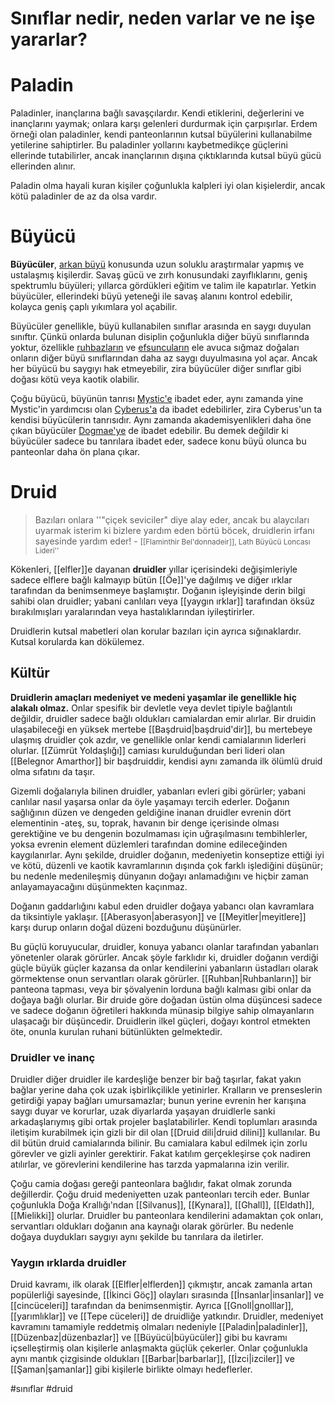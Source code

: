 # Sınıflar nedir, neden varlar ve ne işe yararlar?
# Paladin
Paladinler, inançlarına bağlı savaşçılardır. Kendi etiklerini, değerlerini ve inançlarını yaymak; onlara karşı gelenleri durdurmak için çarpışırlar. Erdem örneği olan paladinler, kendi panteonlarının kutsal büyülerini kullanabilme yetilerine sahiptirler. Bu paladinler yollarını kaybetmedikçe güçlerini ellerinde tutabilirler, ancak inançlarının dışına çıktıklarında kutsal büyü gücü ellerinden alınır.

Paladin olma hayali kuran kişiler çoğunlukla kalpleri iyi olan kişielerdir, ancak kötü paladinler de az da olsa vardır.

# Büyücü
**Büyücüler**, [arkan büyü](https://aarthalopedia.miraheze.org/wiki/B%C3%BCy%C3%BC "Büyü") konusunda uzun soluklu araştırmalar yapmış ve ustalaşmış kişilerdir. Savaş gücü ve zırh konusundaki zayıflıklarını, geniş spektrumlu büyüleri; yıllarca gördükleri eğitim ve talim ile kapatırlar. Yetkin büyücüler, ellerindeki büyü yeteneği ile savaş alanını kontrol edebilir, kolayca geniş çaplı yıkımlara yol açabilir.

Büyücüler genellikle, büyü kullanabilen sınıflar arasında en saygı duyulan sınıftır. Çünkü onlarda bulunan disiplin çoğunlukla diğer büyü sınıflarında yoktur, özellikle [ruhbazların](https://aarthalopedia.miraheze.org/w/index.php?title=Ruhbaz&action=edit&redlink=1 "Ruhbaz (sayfa mevcut değil)") ve [efsuncuların](https://aarthalopedia.miraheze.org/w/index.php?title=Efsuncu&action=edit&redlink=1 "Efsuncu (sayfa mevcut değil)") ele avuca sığmaz doğaları onların diğer büyü sınıflarından daha az saygı duyulmasına yol açar. Ancak her büyücü bu saygıyı hak etmeyebilir, zira büyücüler diğer sınıflar gibi doğası kötü veya kaotik olabilir.

Çoğu büyücü, büyünün tanrısı [Mystic'e](https://aarthalopedia.miraheze.org/wiki/Mystic "Mystic") ibadet eder, aynı zamanda yine Mystic'in yardımcısı olan [Cyberus'a](https://aarthalopedia.miraheze.org/w/index.php?title=Cyberus&action=edit&redlink=1 "Cyberus (sayfa mevcut değil)") da ibadet edebilirler, zira Cyberus'un ta kendisi büyücülerin tanrısıdır. Aynı zamanda akademisyenlikleri daha öne çıkan büyücüler [Dogmae'ye](https://aarthalopedia.miraheze.org/w/index.php?title=Dogmae&action=edit&redlink=1 "Dogmae (sayfa mevcut değil)") de ibadet edebilir. Bu demek değildir ki büyücüler sadece bu tanrılara ibadet eder, sadece konu büyü olunca bu panteonlar daha ön plana çıkar.

# Druid
> Bazıları onlara ''"çiçek seviciler" diye alay eder, ancak bu alaycıları uyarmak isterim ki bizlere yardım eden börtü böcek, druidlerin irfanı sayesinde yardım eder!
\- <small>[[Flaminthir Bel'donnadeir]], Lath Büyücü Loncası Lideri''</small>

Kökenleri, [[elfler]]e dayanan **druidler** yıllar içerisindeki değişimleriyle sadece elflere bağlı kalmayıp bütün [[Öe]]'ye dağılmış ve diğer ırklar tarafından da benimsenmeye başlamıştır. Doğanın işleyişinde derin bilgi sahibi olan druidler; yabani canlıları veya [[yaygın ırklar]] tarafından öksüz bırakılmışları yaralarından veya hastalıklarından iyileştirirler.

Druidlerin kutsal mabetleri olan korular bazıları için ayrıca sığınaklardır. Kutsal korularda kan dökülemez.
## Kültür
**Druidlerin amaçları medeniyet ve medeni yaşamlar ile genellikle hiç alakalı olmaz.** Onlar spesifik bir devletle veya devlet tipiyle bağlantılı değildir, druidler sadece bağlı oldukları camialardan emir alırlar. Bir druidin ulaşabileceği en yüksek mertebe [[Başdruid|başdruid'dir]], bu mertebeye ulaşmış druidler çok azdır, ve genellikle onlar kendi camialarının liderleri olurlar. [[Zümrüt Yoldaşlığı]] camiası kurulduğundan beri lideri olan [[Belegnor Amarthor]] bir başdruiddir, kendisi aynı zamanda ilk ölümlü druid olma sıfatını da taşır. 

Gizemli doğalarıyla bilinen druidler, yabanları evleri gibi görürler; yabani canlılar nasıl yaşarsa onlar da öyle yaşamayı tercih ederler. Doğanın sağlığının düzen ve dengeden geldiğine inanan druidler evrenin dört elementinin -ateş, su, toprak, havanın bir denge içerisinde olması gerektiğine ve bu dengenin bozulmaması için uğraşılmasını tembihlerler, yoksa evrenin element düzlemleri tarafından domine edileceğinden kaygılanırlar. Aynı şekilde, druidler doğanın, medeniyetin konseptize ettiği iyi ve kötü, düzenli ve kaotik kavramlarının dışında çok farklı işlediğini düşünür; bu nedenle medenileşmiş dünyanın doğayı anlamadığını ve hiçbir zaman anlayamayacağını düşünmekten kaçınmaz.

Doğanın gaddarlığını kabul eden druidler doğaya yabancı olan kavramlara da tiksintiyle yaklaşır. [[Aberasyon|aberasyon]] ve [[Meyitler|meyitlere]] karşı durup onların doğal düzeni bozduğunu düşünürler.

Bu güçlü koruyucular, druidler, konuya yabancı olanlar tarafından yabanları yönetenler olarak görürler. Ancak şöyle farklıdır ki, druidler doğanın verdiği güçle büyük güçler kazansa da onlar kendilerini yabanların üstadları olarak görmektense onun servantları olarak görürler. [[Ruhban|Ruhbanların]] bir panteona tapması, veya bir şövalyenin lorduna bağlı kalması gibi onlar da doğaya bağlı olurlar. Bir druide göre doğadan üstün olma düşüncesi sadece ve sadece doğanın öğretileri hakkında münasip bilgiye sahip olmayanların ulaşacağı bir düşüncedir. Druidlerin ilkel güçleri, doğayı kontrol etmekten öte, onunla kurulan ruhani bütünlükten gelmektedir.
### Druidler ve inanç
Druidler diğer druidler ile kardeşliğe benzer bir bağ taşırlar, fakat yakın bağlar yerine daha çok uzak işbirlikçilikle yetinirler. Kralların ve prenseslerin getirdiği yapay bağları umursamazlar; bunun yerine evrenin her karışına saygı duyar ve korurlar, uzak diyarlarda yaşayan druidlerle sanki arkadaşlarıymış gibi ortak projeler başlatabilirler. Kendi toplumları arasında iletişim kurabilmek için gizli bir dil olan [[Druid dili|druid dilini]] kullanılar. Bu dil bütün druid camialarında bilinir. Bu camialara kabul edilmek için zorlu görevler ve gizli ayinler gerektirir. Fakat katılım gerçekleşirse çok nadiren atılırlar, ve görevlerini kendilerine has tarzda yapmalarına izin verilir.

Çoğu camia doğası gereği panteonlara bağlıdır, fakat olmak zorunda değillerdir. Çoğu druid medeniyetten uzak panteonları tercih eder. Bunlar çoğunlukla Doğa Krallığı'ndan [[Silvanus]], [[Kynara]], [[Ghall]], [[Eldath]], [[Mielikki]] olurlar. Druidler bu panteonlara kendilerini adamaktan çok onları, servantları oldukları doğanın ana kaynağı olarak görürler. Bu nedenle doğaya duydukları saygıyı aynı şekilde bu tanrılara da iletirler.
### Yaygın ırklarda druidler
Druid kavramı, ilk olarak [[Elfler|elflerden]] çıkmıştır, ancak zamanla artan popülerliği sayesinde, [[İkinci Göç]] olayları sırasında [[İnsanlar|insanlar]] ve [[cincüceleri]] tarafından da benimsenmiştir. Ayrıca [[Gnoll|gnolllar]], [[yarımlıklar]] ve [[Tepe cüceleri]] de druidliğe yatkındır. Druidler, medeniyet kavramını tamamiyle reddetmiş olmaları nedeniyle [[Paladin|paladinler]], [[Düzenbaz|düzenbazlar]] ve [[Büyücü|büyücüler]] gibi bu kavramı içselleştirmiş olan kişilerle anlaşmakta güçlük çekerler. Onlar çoğunlukla aynı mantık çizgisinde oldukları [[Barbar|barbarlar]], [[İzci|izciler]] ve [[Şaman|şamanlar]] gibi kişilerle birlikte olmayı hedeflerler.

#sınıflar #druid